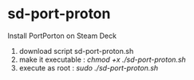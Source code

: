 # sd-port-proton
Install PortPorton on Steam Deck

1. download script sd-port-proton.sh
2. make it executable : *chmod +x ./sd-port-proton.sh*
3. execute as root : *sudo ./sd-port-proton.sh*
